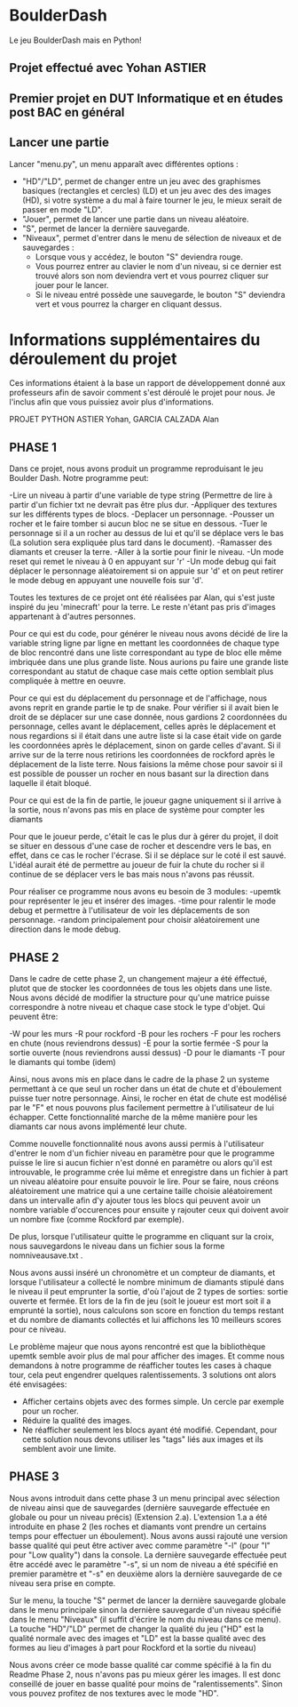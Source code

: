 # BoulderDash
Le jeu BoulderDash mais en Python!

## Projet effectué avec Yohan ASTIER
## Premier projet en DUT Informatique et en études post BAC en général

## Lancer une partie

Lancer "menu.py", un menu apparaît avec différentes options :

- "HD"/"LD", permet de changer entre un jeu avec des graphismes basiques (rectangles et cercles) (LD) et un jeu avec des des images (HD), si votre système a du mal à faire tourner le jeu, le mieux serait de passer en mode "LD".
- "Jouer", permet de lancer une partie dans un niveau aléatoire.
- "S", permet de lancer la dernière sauvegarde.
- "Niveaux", permet d'entrer dans le menu de sélection de niveaux et de sauvegardes : 
    - Lorsque vous y accédez, le bouton "S" deviendra rouge.
    - Vous pourrez entrer au clavier le nom d'un niveau, si ce dernier est trouvé alors son nom deviendra vert et vous pourrez cliquer sur jouer pour le lancer.
    - Si le niveau entré possède une sauvegarde, le bouton "S" deviendra vert et vous pourrez la charger en cliquant dessus.

# Informations supplémentaires du déroulement du projet
Ces informations étaient à la base un rapport de développement donné aux professeurs afin de savoir comment s'est déroulé le projet pour nous.
Je l'inclus afin que vous puissiez avoir plus d'informations.

PROJET PYTHON ASTIER Yohan, GARCIA CALZADA Alan 

## ****************************************PHASE 1****************************************

Dans ce projet, nous avons produit un programme reproduisant le jeu Boulder Dash.
Notre programme peut: 

-Lire un niveau à partir d'une variable de type string (Permettre de lire à partir d'un fichier txt ne devrait pas être plus dur.
-Appliquer des textures sur les différents types de blocs.
-Deplacer un personnage.
-Pousser un rocher et le faire tomber si aucun bloc ne se situe en dessous.
-Tuer le personnage si il a un rocher au dessus de lui et qu'il se déplace vers le bas (La solution sera expliquée plus tard dans le document).
-Ramasser des diamants et creuser la terre.
-Aller à la sortie pour finir le niveau.
-Un mode reset qui remet le niveau à 0 en appuyant sur 'r'
-Un mode debug qui fait déplacer le personnage aléatoirement si on appuie sur 'd' et on peut retirer le mode debug en appuyant une nouvelle fois sur 'd'.

Toutes les textures de ce projet ont été réalisées par Alan, qui s'est juste inspiré du jeu 'minecraft' pour la terre. Le reste n'étant pas pris d'images
appartenant à d'autres personnes.

Pour ce qui est du code, pour générer le niveau nous avons décidé de lire la variable string ligne par ligne en mettant les coordonnées de chaque type de bloc rencontré
dans une liste correspondant au type de bloc elle même imbriquée dans une plus grande liste. Nous aurions pu faire une grande liste correspondant au statut de chaque case
mais cette option semblait plus compliquée à mettre en oeuvre.

Pour ce qui est du déplacement du personnage et de l'affichage, nous avons reprit en grande partie le tp de snake. Pour vérifier si il avait bien le droit de se déplacer
sur une case donnée, nous gardions 2 coordonnées du personnage, celles avant le déplacement, celles après le déplacement et nous regardions si il était dans une autre liste
si la case était vide on garde les coordonnées après le déplacement, sinon on garde celles d'avant. Si il arrive sur de la terre nous retirions les coordonnées de rockford après le déplacement 
de la liste terre. Nous faisions la même chose pour savoir si il est possible de pousser un rocher en nous basant sur la direction dans laquelle il était bloqué.

Pour ce qui est de la fin de partie, le joueur gagne uniquement si il arrive à la sortie, nous n'avons pas mis en place de système pour compter les diamants

Pour que le joueur perde, c'était le cas le plus dur à gérer du projet, il doit se situer en dessous d'une case de rocher et descendre vers le bas, en effet, dans ce cas
le rocher l'écrase. Si il se déplace sur le coté il est sauvé. L'idéal aurait été de permettre au joueur de fuir la chute du rocher si il continue de se déplacer vers
le bas mais nous n'avons pas réussit.

Pour réaliser ce programme nous avons eu besoin de 3 modules:
-upemtk pour représenter le jeu et insérer des images.
-time pour ralentir le mode debug et permettre à l'utilisateur de voir les déplacements de son personnage.
-random principalement pour choisir aléatoirement une direction dans le mode debug.

## ****************************************PHASE 2****************************************

Dans le cadre de cette phase 2, un changement majeur a été éffectué, plutot que de stocker les coordonnées de tous les objets dans une liste. Nous avons décidé de modifier la structure pour qu'une matrice
puisse correspondre à notre niveau et chaque case stock le type d'objet. Qui peuvent être:

-W pour les murs
-R pour rockford
-B pour les rochers
-F pour les rochers en chute (nous reviendrons dessus)
-E pour la sortie fermée
-S pour la sortie ouverte (nous reviendrons aussi dessus)
-D pour le diamants
-T pour le diamants qui tombe (idem)

Ainsi, nous avons mis en place dans le cadre de la phase 2 un systeme permettant à ce que seul un rocher dans un état de chute et d'éboulement puisse tuer notre
personnage. Ainsi, le rocher en état de chute est modélisé par le "F" et nous pouvons plus facilement permettre à l'utilisateur de lui échapper.
Cette fonctionnalité marche de la même manière pour les diamants car nous avons implémenté leur chute.

Comme nouvelle fonctionnalité nous avons aussi permis à l'utilisateur d'entrer le nom d'un fichier niveau en paramètre pour que le programme puisse le lire 
si aucun fichier n'est donné en paramètre ou alors qu'il est introuvable, le programme crée lui même et enregistre dans un fichier à part un niveau aléatoire pour
ensuite pouvoir le lire. Pour se faire, nous créons aléatoirement une matrice qui a une certaine taille choisie aléatoirement dans un intervalle afin d'y ajouter tous
les blocs qui peuvent avoir un nombre variable d'occurences pour ensuite y rajouter ceux qui doivent avoir un nombre fixe (comme Rockford par exemple).

De plus, lorsque l'utilisateur quitte le programme en cliquant sur la croix, nous sauvegardons le niveau dans un fichier sous la forme nomniveausave.txt .

Nous avons aussi inséré un chronomètre et un compteur de diamants, et lorsque l'utilisateur a collecté le nombre minimum de diamants stipulé dans le niveau
il peut emprunter la sortie, d'où l'ajout de 2 types de sorties: sortie ouverte et fermée. Et lors de la fin de jeu (soit le joueur est mort soit il a emprunté
la sortie), nous calculons son score en fonction du temps restant et du nombre de diamants collectés et lui affichons les 10 meilleurs scores pour ce niveau.

Le problème majeur que nous ayons rencontré est que la bibliothèque upemtk semble avoir plus de mal pour afficher des images. Et comme nous demandons à notre programme
de réafficher toutes les cases à chaque tour, cela peut engendrer quelques ralentissements. 3 solutions ont alors été envisagées:
- Afficher certains objets avec des formes simple. Un cercle par exemple pour un rocher.
- Réduire la qualité des images.
- Ne réafficher seulement les blocs ayant été modifié. Cependant, pour cette solution nous devons utiliser les "tags" liés aux images et ils semblent avoir
une limite.

## ****************************************PHASE 3****************************************

Nous avons introduit dans cette phase 3 un menu principal avec sélection de niveau ainsi que de sauvegardes (dernière sauvegarde effectuée en globale ou pour un niveau précis) (Extension 2.a).
L'extension 1.a a été introduite en phase 2 (les roches et diamants vont prendre un certains temps pour effectuer un éboulement).
Nous avons aussi rajouté une version basse qualité qui peut être activer avec comme paramètre "-l" (pour "l" pour "Low quality") dans la console.
La dernière sauvegarde effectuée peut être accédé avec le paramètre "-s", si un nom de niveau a été spécifié en premier paramètre et "-s" en deuxième alors la dernière sauvegarde de ce niveau sera prise en compte.

Sur le menu, la touche "S" permet de lancer la dernière sauvegarde globale dans le menu principale sinon la dernière sauvegarde d'un niveau spécifié dans le menu "Niveaux" (il suffit d'écrire le nom du niveau dans ce menu).
La touche "HD"/"LD" permet de changer la qualité du jeu ("HD" est la qualité normale avec des images et "LD" est la basse qualité avec des formes au lieu d'images à part pour Rockford et la sortie du niveau)

Nous avons créer ce mode basse qualité car comme spécifié à la fin du Readme Phase 2, nous n'avons pas pu mieux gérer les images.
Il est donc conseillé de jouer en basse qualité pour moins de "ralentissements".
Sinon vous pouvez profitez de nos textures avec le mode "HD".
